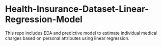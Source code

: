 # Health-Insurance-Dataset-Linear-Regression-Model
This repo includes EDA and predictive model to estimate individual medical charges based on personal attributes using linear regression.
